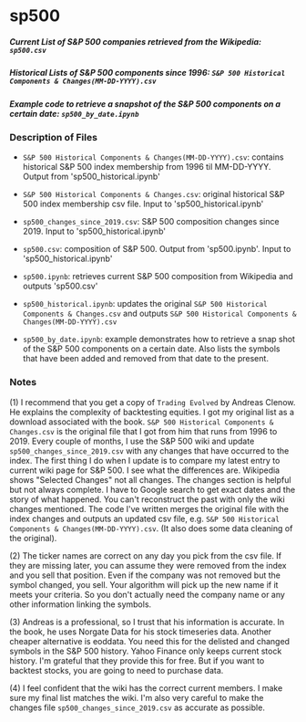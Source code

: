 # sp500

##### Current List of S&P 500 companies retrieved from the Wikipedia: `sp500.csv` 
##### Historical Lists of S&P 500 components since 1996: `S&P 500 Historical Components & Changes(MM-DD-YYYY).csv`
##### Example code to retrieve a snapshot of the S&P 500 components on a certain date: `sp500_by_date.ipynb`

### Description of Files

- `S&P 500 Historical Components & Changes(MM-DD-YYYY).csv`: contains historical S&P 500 index membership from 1996 til MM-DD-YYYY.  Output from 'sp500_historical.ipynb' 
- `S&P 500 Historical Components & Changes.csv`: original historical S&P 500 index membership csv file.  Input to 'sp500_historical.ipynb'
- `sp500_changes_since_2019.csv`: S&P 500 composition changes since 2019.  Input to 'sp500_historical.ipynb'
- `sp500.csv`: composition of S&P 500.  Output from 'sp500.ipynb'.  Input to 'sp500_historical.ipynb'

- `sp500.ipynb`: retrieves current S&P 500 composition from Wikipedia and outputs 'sp500.csv'
- `sp500_historical.ipynb`: updates the original `S&P 500 Historical Components & Changes.csv` and outputs `S&P 500 Historical Components & Changes(MM-DD-YYYY).csv`
- `sp500_by_date.ipynb`: example demonstrates how to retrieve a snap shot of the S&P 500 components on a certain date.  Also lists the symbols that have been added and removed from that date to the present.

### Notes

(1) I recommend that you get a copy of `Trading Evolved` by Andreas Clenow.  He explains the complexity of backtesting equities.  I got my original list as a download associated with the book.  `S&P 500 Historical Components & Changes.csv` is the original file that I got from him that runs from 1996 to 2019.  Every couple of months, I use the S&P 500 wiki and update `sp500_changes_since_2019.csv` with any changes that have occurred to the index.  The first thing I do when I update is to compare my latest entry to current wiki page for S&P 500. I see what the differences are.  Wikipedia shows "Selected Changes" not all changes.  The changes section is helpful but not always complete. I have to Google search to get exact dates and the story of what happened. You can't reconstruct the past with only the wiki changes mentioned.  The code I've written merges the original file with the index changes and outputs an updated csv file, e.g. `S&P 500 Historical Components & Changes(MM-DD-YYYY).csv`.  (It also does some data cleaning of the original).


(2) The ticker names are correct on any day you pick from the csv file.  If they are missing later, you can assume they were removed from the index and you sell that position.  Even if the company was not removed but the symbol changed, you sell.  Your algorithm will pick up the new name if it meets your criteria.  So you don't actually need the company name or any other information linking the symbols.

(3) Andreas is a professional, so I trust that his information is accurate.  In the book, he uses Norgate Data for his stock timeseries data.  Another cheaper alternative is eoddata.  You need this for the delisted and changed symbols in the S&P 500 history.  Yahoo Finance only keeps current stock history.  I'm grateful that they provide this for free.  But if you want to backtest stocks, you are going to need to purchase data.  

(4) I feel confident that the wiki has the correct current members. I make sure my final list matches the wiki. I'm also very careful to make the changes file `sp500_changes_since_2019.csv` as accurate as possible.
